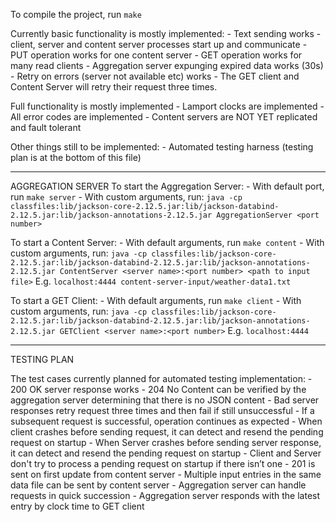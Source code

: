 To compile the project, run `make`

Currently basic functionality is mostly implemented:
    - Text sending works
    - client, server and content server processes start up and communicate
    - PUT operation works for one content server
    - GET operation works for many read clients
    - Aggregation server expunging expired data works (30s)
    - Retry on errors (server not available etc) works
        - The GET client and Content Server will retry their request three times.

Full functionality is mostly implemented
    - Lamport clocks are implemented
    - All error codes are implemented
    - Content servers are NOT YET replicated and fault tolerant

Other things still to be implemented:
    - Automated testing harness (testing plan is at the bottom of this file)

-----------

AGGREGATION SERVER
To start the Aggregation Server:
    - With default port, run `make server`
    - With custom arguments, run:
    `java -cp classfiles:lib/jackson-core-2.12.5.jar:lib/jackson-databind-2.12.5.jar:lib/jackson-annotations-2.12.5.jar AggregationServer <port number>`


To start a Content Server:
    - With default arguments, run `make content`
    - With custom arguments, run:
    `java -cp classfiles:lib/jackson-core-2.12.5.jar:lib/jackson-databind-2.12.5.jar:lib/jackson-annotations-2.12.5.jar ContentServer <server name>:<port number> <path to input file>`
    E.g. `localhost:4444 content-server-input/weather-data1.txt`

To start a GET Client:
    - With default arguments, run `make client`
    - With custom arguments, run:
    `java -cp classfiles:lib/jackson-core-2.12.5.jar:lib/jackson-databind-2.12.5.jar:lib/jackson-annotations-2.12.5.jar GETClient <server name>:<port number>`
    E.g. `localhost:4444`


-----------

TESTING PLAN

The test cases currently planned for automated testing implementation:
    - 200 OK server response works
    - 204 No Content can be verified by the aggregation server determining that there is no JSON content 
    - Bad server responses retry request three times and then fail if still unsuccessful
        - If a subsequent request is successful, operation continues as expected
    - When client crashes before sending request, it can detect and resend the pending request on startup
    - When Server crashes before sending server response, it can detect and resend the pending request on startup
    - Client and Server don't try to process a pending request on startup if there isn’t one
    - 201 is sent on first update from content server
    - Multiple input entries in the same data file can be sent by content server
    - Aggregation server can handle requests in quick succession
    - Aggregation server responds with the latest entry by clock time to GET client